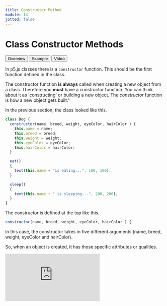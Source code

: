 ```yaml
---
title: Constructor Method
module: 14
jotted: false
---
```


# Class Constructor Methods

<div class="tab">
  <button class="tablinks active" onclick="openTab(event, 'Overview')">Overview</button>
  <button class="tablinks" onclick="openTab(event, 'Example')">Example</button>
  <button class="tablinks" onclick="openTab(event, 'Video')">Video</button>
</div>

<div id="Overview" class="tabcontent" style="display:block"  >
<div class="tabhtml" markdown="1">

In p5.js classes there is a `constructor` function. This should be the first function defined in the class.

The constructor function **is always** called when creating a new object from a class. Therefore you **must** have a constructor function. You can think about it as 'constructing' or building a new object. The _constructor_ function is how a new object gets built."

</div>
</div>

<div id="Example" class="tabcontent">
<div class="tabhtml" markdown="1">

In the previous section, the class looked like this.

```js
class Dog {
  constructor(name, breed, weight, eyeColor, hairColor ) {
    this.name = name;
    this.breed = breed;
    this.weight = weight;
    this.eyeColor = eyeColor;
    this.hairColor = hairColor;
  }

  eat()
  {
    text(this.name + "is eating...", 100, 100);
  }

  sleep()
  {
    text(this.name + " is sleeping...", 200, 200);
  }
}
```

The constructor is defined at the top like this.

```js
constructor(name, breed, weight, eyeColor, hairColor ) {
```

In this case, the constructor takes in five different arguments (name, breed, weight, eyeColor and hairColor).

So, when an object is created, it has those specific attributes or qualities.

</div>
</div>
<div id="Video" class="tabcontent">

<div class="tabhtml" markdown="1">

<div class="embed-responsive embed-responsive-16by9"><iframe class="embed-responsive-item" src="https://www.youtube.com/embed/8P2MauS9HVQ" frameborder="0" allowfullscreen></iframe></div>
</div>
</div>
